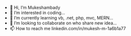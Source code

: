 - 👋 Hi, I’m Mukeshambady
- 👀 I’m interested in coding...
- 🌱 I’m currently learning vb, .net, php, mvc, MERN...
- 💞️ I’m looking to collaborate on who share new idea...
- 📫 How to reach me linkedin.com/in/mukesh-m-1a6b1a77

<!---
Mukeshambady/Mukeshambady is a ✨ special ✨ repository because its `README.md` (this file) appears on your GitHub profile.
You can click the Preview link to take a look at your changes.
--->
